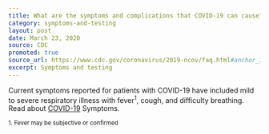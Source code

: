```yaml
---
title: What are the symptoms and complications that COVID-19 can cause?
category: symptoms-and-testing
layout: post
date: March 23, 2020
source: CDC
promoted: true
source_url: https://www.cdc.gov/coronavirus/2019-ncov/faq.html#anchor_1584389201096
excerpt: Symptoms and testing
---
```


Current symptoms reported for patients with COVID-19 have included mild to severe respiratory illness with fever<sup>1</sup>, cough, and difficulty breathing. Read about [COVID-19](https://www.cdc.gov/coronavirus/2019-ncov/symptoms-testing/symptoms.html) Symptoms.

<sub>1. Fever may be subjective or confirmed</sub>

